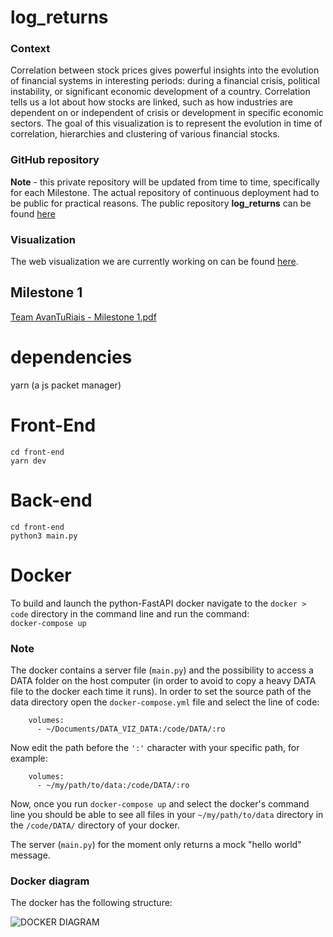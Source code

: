 # log_returns

### Context 
Correlation between stock prices gives powerful insights into the evolution of financial systems in interesting periods: during a financial crisis, political instability, or significant economic development of a country. Correlation tells us a lot about how stocks are linked, such as how industries are dependent on or independent of crisis or development in specific economic sectors. 
The goal of this visualization is to represent the evolution in time of correlation, hierarchies and clustering of various financial stocks.

### GitHub repository
**Note** - this private repository will be updated from time to time, specifically for each Milestone. The actual repository of continuous deployment had to be public for practical reasons. The public repository **log_returns** can be found [here](https://github.com/salimbeni1/log_returns)

### Visualization
The web visualization we are currently working on can be found [here](https://log-returns.vercel.app).

## Milestone 1

[Team AvanTuRiais - Milestone 1.pdf](https://github.com/com-480-data-visualization/datavis-project-2022-avanturiais_/files/8446451/Data.Visualization.-.Milestone.1.pdf)


# dependencies

yarn (a js packet manager)


# Front-End

```
cd front-end
yarn dev
```

# Back-end

```
cd front-end
python3 main.py
```

# Docker
To build and launch the python-FastAPI docker navigate to the ``` docker > code ``` directory in the command line and run the command: \
``` docker-compose up ```

### Note 
The docker contains a server file (``` main.py ```) and the possibility to access a DATA folder on the host computer (in order to avoid to copy a heavy DATA file to the docker each time it runs). In order to set the source path of the data directory open the ```docker-compose.yml``` file and select the line of code:
```
    volumes:
      - ~/Documents/DATA_VIZ_DATA:/code/DATA/:ro 
```
Now edit the path before the ``` ':' ``` character with your specific path, for example:
```
    volumes:
      - ~/my/path/to/data:/code/DATA/:ro 
```

Now, once you run ``` docker-compose up ``` and select the docker's command line you should be able to see all files in your ``` ~/my/path/to/data ``` directory in the ```/code/DATA/``` directory of your docker. 

The server (``` main.py ```) for the moment only returns a mock "hello world" message.

### Docker diagram
The docker has the following structure:


![DOCKER DIAGRAM](https://user-images.githubusercontent.com/47753346/161059706-b06bffb8-9fef-4112-8073-e21bffdaa421.jpeg)

